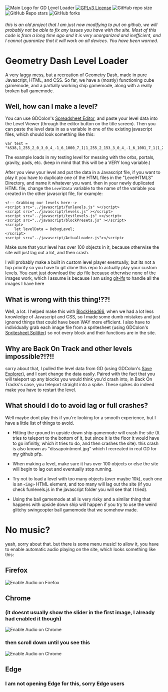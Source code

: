 ![Main Logo for GD Level Loader](readme-imgs/LogoBanner.png)
[![GPLv3 License](https://img.shields.io/badge/License-GPL%20v3-yellow.svg)](https://www.gnu.org/licenses/gpl-3.0.en.html)
![GitHub repo size](https://img.shields.io/github/repo-size/OLIVER427/GD-LevelLoaderJS)
![GitHub Repo stars](https://img.shields.io/github/stars/OLIVER427/GD-LevelLoaderJS)
![GitHub forks](https://img.shields.io/github/forks/OLIVER427/GD-LevelLoaderJS)
###### this is an old project that I am just now modifying to put on github, we will probably not be able to fix any issues you have with the site. Most of this code is from a long time ago and it is very unorganized and inefficient, and I cannot guarantee that it will work on all devices. You have been warned.

# Geometry Dash Level Loader

A very laggy mess, but a recreation of Geometry Dash, made in pure Javascript, HTML, and CSS. So far, we have a (mostly) functioning cube gamemode, and a partially working ship gamemode, along with a really broken ball gamemode.

## Well, how can I make a level?
You can use GDColon's [Spreadsheet Editor](https://gdcolon.com/gdsheet), and paste your level data into the Level Viewer (through the editor button on the title screen). Then you can paste the level data in as a variable in one of the existing javascript files, which should look something like this:

```
var test = "kS38,1_255_2_0_3_0_4_-1_6_1000_7_1|1_255_2_153_3_0_4_-1_6_1001_7_1|1_255_2_255_3_0_4_-1_6_1009_7_1|1_255_2_255_3_255_4_-1_6_1004_7_1|1_255_2_255_3_255_4_-1_6_1002_7_1|,kA13,0,kA15,0,kA16,0,kA14,,kA6,5,kA7,7,kA17,1,kA18,0,kS39,0,kA2,0,kA3,0,kA8,0,kA4,0,kA9,0,kA10,0,kA11,0;1,1,2,19845,3,1305;1,1,2,19875,3,1305;1,1,2,19905,3,1305;1,1,2,19935,3,1305;1,1,2,19965,3,1305;1,1,2,19995,3,1305;1,1,2,20025,3,1305;1,1,2,20055,3,1305;1,1,2,20085,3,1305;1,1,2,20115,3,1305;1,1,2,20145,3,1305;1,1,2,20175,3,1305;1,1,2,19845,3,1275;1,1,2,19875,3,1275;1,1,2,19905,3,1275;1,1,2,19935,3,1275;1,1,2,19965,3,1275;1,1,2,19995,3,1275;1,1,2,20025,3,1275;1,1,2,20055,3,1275;1,1,2,20085,3,1275;1,1,2,20115,3,1275;1,1,2,20145,3,1275;1,1,2,20175,3,1275;1,1,2,19845,3,1245;1,1,2,19875,3,1245;1,1,2,19905,3,1245;1,1,2,19935,3,1245;1,1,2,19965,3,1245;1,1,2,19995,3,1245;1,1,2,20025,3,1245;1,1,2,20055,3,1245;1,1,2,20085,3,1245;1,1,2,20115,3,1245;1,1,2,20145,3,1245;1,1,2,20175,3,1245;1,1,2,19845,3,1215;1,1,2,19875,3,1215;1,1,2,19905,3,1215;1,1,2,19935,3,1215;1,1,2,19965,3,1215;1,1,2,19995,3,1215;1,1,2,20025,3,1215;1,1,2,20055,3,1215;1,1,2,20085,3,1215;1,1,2,20115,3,1215;1,1,2,20145,3,1215;1,1,2,20175,3,1215;1,1,2,19845,3,1185;1,1,2,19875,3,1185;1,1,2,19905,3,1185;1,1,2,19935,3,1185;1,1,2,19965,3,1185;1,1,2,19995,3,1185;1,1,2,20025,3,1185;1,1,2,20055,3,1185;1,1,2,20085,3,1185;1,1,2,20115,3,1185;1,1,2,20145,3,1185;1,1,2,20175,3,1185;1,1,2,19845,3,1155;1,1,2,19875,3,1155;1,1,2,19905,3,1155;1,1,2,19935,3,1155;1,1,2,19965,3,1155;1,1,2,19995,3,1155;1,1,2,20025,3,1155;1,1,2,20055,3,1155;1,1,2,20085,3,1155;1,1,2,20115,3,1155;1,1,2,20145,3,1155;1,1,2,20175,3,1155;1,1,2,19845,3,1125;1,1,2,19875,3,1125;1,1,2,19905,3,1125;1,1,2,19935,3,1125;1,1,2,19965,3,1125;1,1,2,19995,3,1125;1,1,2,20025,3,1125;1,1,2,20055,3,1125;1,1,2,20085,3,1125;1,1,2,20115,3,1125;1,1,2,20145,3,1125;1,1,2,20175,3,1125;1,1,2,19845,3,1095;1,1,2,19875,3,1095;1,1,2,19905,3,1095;1,1,2,19935,3,1095;1,1,2,19965,3,1095;1,1,2,19995,3,1095;1,1,2,20025,3,1095;1,1,2,20055,3,1095;1,1,2,20085,3,1095;1,1,2,20115,3,1095;1,1,2,20145,3,1095;1,1,2,20175,3,1095;1,1,2,19845,3,1065;1,1,2,19875,3,1065;1,1,2,19905,3,1065;1,1,2,19935,3,1065;1,1,2,19965,3,1065;1,1,2,19995,3,1065;1,1,2,20025,3,1065;1,1,2,20055,3,1065;1,1,2,20085,3,1065;1,1,2,20115,3,1065;1,1,2,20145,3,1065;1,1,2,20175,3,1065;1,1,2,19845,3,1035;1,1,2,19875,3,1035;1,1,2,19905,3,1035;1,1,2,19935,3,1035;1,1,2,19965,3,1035;1,1,2,19995,3,1035;1,1,2,20025,3,1035;1,1,2,20055,3,1035;1,1,2,20085,3,1035;1,1,2,20115,3,1035;1,1,2,20145,3,1035;1,1,2,20175,3,1035;1,1,2,19845,3,1005;1,1,2,19875,3,1005;1,1,2,19905,3,1005;1,1,2,19935,3,1005;1,1,2,19965,3,1005;1,1,2,19995,3,1005;1,1,2,20025,3,1005;1,1,2,20055,3,1005;1,1,2,20085,3,1005;1,1,2,20115,3,1005;1,1,2,20145,3,1005;1,1,2,20175,3,1005;1,1,2,19845,3,975;1,1,2,19875,3,975;1,1,2,19905,3,975;1,1,2,19935,3,975;1,1,2,19965,3,975;1,1,2,19995,3,975;1,1,2,20025,3,975;1,1,2,20055,3,975;1,1,2,20085,3,975;1,1,2,20115,3,975;1,1,2,20145,3,975;1,1,2,20175,3,975;1,1,2,495,3,465;1,1,2,525,3,465;1,1,2,555,3,465;1,1,2,585,3,465;1,1,2,615,3,465;1,1,2,645,3,465;1,1,2,675,3,465;1,1,2,705,3,465;1,1,2,735,3,465;1,1,2,765,3,465;1,1,2,795,3,465;1,1,2,825,3,465;1,1,2,855,3,465;1,1,2,885,3,465;1,1,2,915,3,465;1,1,2,945,3,465;1,1,2,975,3,465;1,1,2,1005,3,465;1,1,2,1035,3,465;1,1,2,1065,3,465;1,1,2,1095,3,465;1,1,2,1125,3,465;1,1,2,1155,3,465;1,1,2,1185,3,465;1,1,2,1215,3,465;1,1,2,1245,3,465;1,1,2,1275,3,465;1,1,2,1305,3,465;1,1,2,1335,3,465;1,1,2,1365,3,465;1,1,2,1395,3,465;1,1,2,1425,3,465;1,1,2,1455,3,465;1,1,2,1485,3,465;1,1,2,1515,3,465;1,1,2,1545,3,465;1,1,2,1575,3,465;1,1,2,1605,3,465;1,1,2,1635,3,465;1,1,2,1665,3,465;1,1,2,1695,3,465;1,1,2,1725,3,465;1,1,2,1755,3,465;1,1,2,1785,3,465;1,1,2,1815,3,465;1,1,2,1845,3,465;1,1,2,1875,3,465;1,1,2,1905,3,465;1,1,2,1935,3,465;1,1,2,1965,3,465;1,1,2,1995,3,465;1,1,2,2025,3,465;1,1,2,2055,3,465;1,1,2,2085,3,465;1,1,2,2115,3,465;1,1,2,2145,3,465;1,1,2,2175,3,465;1,1,2,2205,3,465;1,1,2,2235,3,465;1,1,2,2265,3,465;1,1,2,2295,3,465;1,1,2,2325,3,465;1,1,2,2355,3,465;1,1,2,2385,3,465;1,1,2,2415,3,465;1,1,2,2445,3,465;1,1,2,2475,3,465;1,1,2,2505,3,465;1,1,2,2535,3,465;1,1,2,2565,3,465;1,1,2,2595,3,465;1,1,2,2625,3,465;1,1,2,2655,3,465;1,1,2,2685,3,465;1,1,2,2715,3,465;1,1,2,2745,3,465;1,1,2,2775,3,465;1,1,2,2805,3,465;1,1,2,2835,3,465;1,1,2,2865,3,465;1,1,2,2895,3,465;1,1,2,2925,3,465;1,1,2,2955,3,465;1,1,2,2985,3,465;1,1,2,3015,3,465;1,1,2,3045,3,465;1,1,2,3075,3,465;1,1,2,3105,3,465;1,1,2,3135,3,465;1,1,2,3165,3,465;1,1,2,3195,3,465;1,1,2,3225,3,465;1,1,2,3255,3,465;1,1,2,3285,3,465;1,1,2,3315,3,465;1,1,2,3345,3,465;1,1,2,3375,3,465;1,1,2,3405,3,465;1,1,2,3435,3,465;1,1,2,3465,3,465;1,1,2,3495,3,465;1,1,2,3525,3,465;1,1,2,3555,3,465;1,1,2,3585,3,465;1,1,2,3615,3,465;1,1,2,495,3,435;1,1,2,525,3,435;1,1,2,555,3,435;1,1,2,585,3,435;1,1,2,615,3,435;1,1,2,645,3,435;1,1,2,675,3,435;1,1,2,705,3,435;1,1,2,735,3,435;1,1,2,765,3,435;1,1,2,795,3,435;1,1,2,825,3,435;1,1,2,855,3,435;1,1,2,885,3,435;1,1,2,915,3,435;1,1,2,945,3,435;1,1,2,975,3,435;1,1,2,1005,3,435;1,1,2,1035,3,435;1,1,2,1065,3,435;1,1,2,1095,3,435;1,1,2,1125,3,435;1,1,2,1155,3,435;1,1,2,1185,3,435;1,1,2,1215,3,435;1,1,2,1245,3,435;1,1,2,1275,3,435;1,1,2,1305,3,435;1,1,2,1335,3,435;1,1,2,1365,3,435;1,1,2,1395,3,435;1,1,2,1425,3,435;1,1,2,1455,3,435;1,1,2,1485,3,435;1,1,2,1515,3,435;1,1,2,1545,3,435;1,1,2,1575,3,435;1,1,2,1605,3,435;1,1,2,1635,3,435;1,1,2,1665,3,435;1,1,2,1695,3,435;1,1,2,1725,3,435;1,1,2,1755,3,435;1,1,2,1785,3,435;1,1,2,1815,3,435;1,1,2,1845,3,435;1,1,2,1875,3,435;1,1,2,1905,3,435;1,1,2,1935,3,435;1,1,2,1965,3,435;1,1,2,1995,3,435;1,1,2,2025,3,435;1,1,2,2055,3,435;1,1,2,2085,3,435;1,1,2,2115,3,435;1,1,2,2145,3,435;1,1,2,2175,3,435;1,1,2,2205,3,435;1,1,2,2235,3,435;1,1,2,2265,3,435;1,1,2,2295,3,435;1,1,2,2325,3,435;1,1,2,2355,3,435;1,1,2,2385,3,435;1,1,2,2415,3,435;1,1,2,2445,3,435;1,1,2,2475,3,435;1,1,2,2505,3,435;1,1,2,2535,3,435;1,1,2,2565,3,435;1,1,2,2595,3,435;1,1,2,2625,3,435;1,1,2,2655,3,435;1,1,2,2685,3,435;1,1,2,2715,3,435;1,1,2,2745,3,435;1,1,2,2775,3,435;1,1,2,2805,3,435;1,1,2,2835,3,435;1,1,2,2865,3,435;1,1,2,2895,3,435;1,1,2,2925,3,435;1,1,2,2955,3,435;1,1,2,2985,3,435;1,1,2,3015,3,435;1,1,2,3045,3,435;1,1,2,3075,3,435;1,1,2,3105,3,435;1,1,2,3135,3,435;1,1,2,3165,3,435;1,1,2,3195,3,435;1,1,2,3225,3,435;1,1,2,3255,3,435;1,1,2,3285,3,435;1,1,2,3315,3,435;1,1,2,3345,3,435;1,1,2,3375,3,435;1,1,2,3405,3,435;1,1,2,3435,3,435;1,1,2,3465,3,435;1,1,2,3495,3,435;1,1,2,3525,3,435;1,1,2,3555,3,435;1,1,2,3585,3,435;1,1,2,3615,3,435;1,10,2,825,3,375;1,8,2,1275,3,405,6,180;1,8,2,1575,3,405,6,180;1,67,2,2265,3,418,6,180;1,1,2,19875,3,345;1,1,2,20025,3,345;1,1,2,20145,3,345;1,36,2,855,3,315;1,1,2,19875,3,315;1,1,2,20025,3,315;1,10,2,3675,3,255;1,1,2,19875,3,285;1,1,2,20025,3,285;1,1,2,20145,3,285;1,1,2,19875,3,255;1,1,2,20025,3,255;1,1,2,20145,3,255;1,1,2,19875,3,225;1,1,2,20025,3,225;1,1,2,20145,3,225;1,1,2,19875,3,195;1,1,2,20025,3,195;1,1,2,20145,3,195;1,11,2,495,3,135;1,1329,2,765,3,165;1,1329,2,1005,3,165;1,1329,2,1335,3,165;1,1,2,19875,3,165;1,1,2,19905,3,165;1,1,2,19935,3,165;1,1,2,19965,3,165;1,1,2,19995,3,165;1,1,2,20025,3,165;1,1,2,20145,3,165;1,1,2,19875,3,135;1,1,2,20025,3,135;1,1,2,20145,3,135;1,1,2,19875,3,105;1,1,2,20025,3,105;1,1,2,20145,3,105;1,1,2,285,3,75;1,1,2,315,3,75;1,1,2,345,3,75;1,1,2,375,3,75;1,1,2,405,3,75;1,1,2,435,3,75;1,1,2,465,3,75;1,13,2,495,3,45;1,47,2,2325,3,45;1,1,2,19875,3,75;1,1,2,20025,3,75;1,1,2,20145,3,75;1,36,2,225,3,45;1,1333,2,1935,3,45;1,141,2,2085,3,45;1,84,2,2235,3,45;1,1,2,19875,3,45;1,1,2,20025,3,45;1,1,2,20145,3,45;1,35,2,855,3,2;1,1332,2,1185,3,2;1,140,2,1515,3,2;1,67,2,1725,3,2;1,1,2,19875,3,15;1,1,2,20025,3,15;1,1,2,20145,3,15;"
```
The example loads in my testing level for messing with the orbs, portals, gravity, pads, etc. (keep in mind that this will be a VERY long variable.)

After you view your level and put the data in a Javascript file, if you want to play it you have to duplicate one of the HTML files in the "LevelHTMLS" Directory, and name it whatever you want. then in your newly duplicated HTML file, change the ``` LevelData ``` variable to the name of the variable you created in the other javascript file, for example:

```
<!-- Grabbing our levels here-->
<script src="../javascript/funlevels.js" ></script>
<script src="../javascript/levels.js" ></script>
<script src="../javascript/testlevels.js" ></script>
<script src="../javascript/blockPresets.js" ></script>
<script>
    let levelData = DebugLevel;
</script>
<script src="../javascript/ActualLoader.js"></script>
```

Make sure that your level has over 100 objects in it, because otherwise the site will just lag out a lot, and then crash.

I will probably make a built in custom level player eventually, but its not a top priority so you have to git clone this repo to actually play your custom levels. You cant just download the zip file because otherwise none of the images work, which I assume is because I am using [git-lfs](https://git-lfs.com/) to handle all the images I have here

## What is wrong with this thing!??!
Well, a lot. I helped make this with [BlockHead66](https://github.com/Blockhead66), when we had a lot less knowledge of Javascript and CSS, so I made some dumb mistakes and just ignored things that could have been WAY more efficient. I also have to individually grab each image file from a spritesheet (using GDColon's [Spritesheet Splitter](https://gdcolon.com/gdsplitter/)) so not every block and their functions are in the site.

## Why are Back On Track and other levels impossible?!?!!
sorry about that, I pulled the level data from GD (using GDColon's [Save Explorer](https://gdcolon.com/gdsave/)), and I cant change the data easily. Paired with the fact that you will teleport up any blocks you would think you'd crash into, in Back On Tracks's case, you teleport straight into a spike. These spikes do indeed make you have to restart the level.

## What should I do to avoid lag or full crashes?
Well maybe dont play this if you're looking for a smooth experience, but I have a little list of things to avoid.

- Hitting the ground in upside down ship gamemode will crash the site (It tries to teleport to the bottom of it, but since it is the floor it would have to go infinitly, which it tries to do, and then crashes the site). this crash is also known as "dissapointment.jpg" which I recreated in real GD for my github pfp.

- When making a level, make sure it has over 100 objects or else the site will begin to lag out and eventually stop running.

- Try not to load a level with too many objects (over maybe 10k), each one is an ``` <img> ``` HTML element, and too many will lag out the site (if you check funlevels.js in the javascript folder you will see that I tried).

- Using the ball gamemode at all is very risky and a similar thing that happens with upside down ship will happen if you try to use the weird glitchy swingcopter ball gamemode that we somehow made.

# No music?

yeah, sorry about that. but there is some menu music! to allow it, you have to enable automatic audio playing on the site, which looks something like this:

## Firefox

![Enable Audio on Firefox](readme-imgs/audiofirefox.png)

## Chrome
### (it doesnt usually show the slider in the first image, I already had enabled it though)

![Enable Audio on Chrome](readme-imgs/audiochrome1.png)
### then scroll down until you see this
![Enable Audio on Chrome](readme-imgs/audiochrome2.png)

## Edge

### I am not opening Edge for this, sorry Edge users
